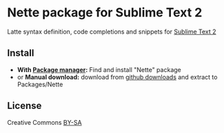 Nette package for Sublime Text 2
================================
Latte syntax definition, code completions and snippets for [Sublime Text 2](http://www.sublimetext.com/)


Install
-------
  - **With [Package manager](http://wbond.net/sublime_packages/package_control):** Find and install "Nette" package  
  - or **Manual download:** download from [github downloads](https://github.com/Michal-Mikolas/Nette-package-for-Sublime-Text-2/downloads) and extract to Packages/Nette

License
-------
Creative Commons [BY-SA](http://creativecommons.org/licenses/by-sa/3.0/)